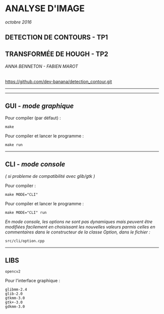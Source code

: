 # ANALYSE D'IMAGE
*octobre 2016*

## DETECTION DE CONTOURS - TP1
## TRANSFORMÉE DE HOUGH - TP2

###### ANNA BENNETON - FABIEN MAROT

https://github.com/dev-banana/detection_contour.git


______________________
______________________


GUI - *mode graphique*
------
Pour compiler (par défaut) :

	make

Pour compiler et lancer le programme :

	make run

______________________


CLI - *mode console*
------
*( si probleme de compatibilité avec glib/gtk )*


Pour compiler :

	make MODE="CLI"

Pour compiler et lancer le programme :

	make MODE="CLI" run


*En mode console, les options ne sont pas dynamiques mais peuvent être modifiées facilement en choisissant les nouvelles valeurs parmis celles en commentaires dans le constructeur de la classe Option, dans le fichier :*

	src/cli/option.cpp  

______________________


LIBS
------

	opencv2

Pour l'interface graphique :

	glibmm-2.4
	glib-2.0
	gtkmm-3.0
	gtk+-3.0
	gdkmm-3.0